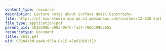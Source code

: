 ```yaml
---
content_type: resource
description: Lecture notes about Surface Quasi Geostrophy.
file: https://ol-ocw-studio-app-qa.s3.amazonaws.com/courses/12-820-turbulence-in-the-ocean-and-atmosphere-spring-2007/9320413dea4b95548e1547e6106b1f20_ch12.pdf
file_type: application/pdf
parent_uid: 1816500b-a90a-0efb-fa34-70eb309e5655
resourcetype: Document
title: ch12.pdf
uid: 9320413d-ea4b-9554-8e15-47e6106b1f20
---
```


